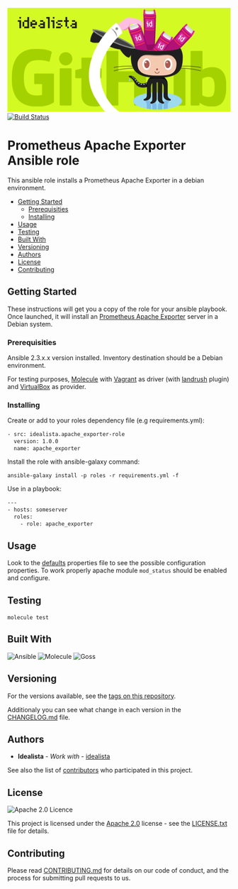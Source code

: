![Logo](https://raw.githubusercontent.com/idealista/apache_exporter-role/master/logo.gif)
[![Build Status](https://travis-ci.org/idealista/apache_exporter-role.svg?branch=master)](https://travis-ci.org/idealista/apache_exporter-role)

# Prometheus Apache Exporter Ansible role

This ansible role installs a Prometheus Apache Exporter in a debian environment.

- [Getting Started](#getting-started)
	- [Prerequisities](#prerequisities)
	- [Installing](#installing)
- [Usage](#usage)
- [Testing](#testing)
- [Built With](#built-with)
- [Versioning](#versioning)
- [Authors](#authors)
- [License](#license)
- [Contributing](#contributing)

## Getting Started

These instructions will get you a copy of the role for your ansible playbook. Once launched, it will install an [Prometheus Apache Exporter](https://github.com/Lusitaniae/apache_exporter) server in a Debian system.

### Prerequisities

Ansible 2.3.x.x version installed.
Inventory destination should be a Debian environment.

For testing purposes, [Molecule](https://molecule.readthedocs.io/) with [Vagrant](https://www.vagrantup.com/) as driver (with [landrush](https://github.com/vagrant-landrush/landrush) plugin) and [VirtualBox](https://www.virtualbox.org/) as provider.

### Installing

Create or add to your roles dependency file (e.g requirements.yml):

```
- src: idealista.apache_exporter-role
  version: 1.0.0
  name: apache_exporter
```

Install the role with ansible-galaxy command:

```
ansible-galaxy install -p roles -r requirements.yml -f
```

Use in a playbook:

```
---
- hosts: someserver
  roles:
    - role: apache_exporter
```

## Usage

Look to the [defaults](defaults/main.yml) properties file to see the possible configuration properties. To work properly apache module `mod_status` should be enabled and configure.

## Testing

```
molecule test
```

## Built With

![Ansible](https://img.shields.io/badge/ansible-2.3.1.0-green.svg)
![Molecule](https://img.shields.io/badge/molecule-1.25.0-green.svg)
![Goss](https://img.shields.io/badge/goss-0.3.5-green.svg)

## Versioning

For the versions available, see the [tags on this repository](https://github.com/idealista/apache_exporter-role/tags).

Additionaly you can see what change in each version in the [CHANGELOG.md](CHANGELOG.md) file.

## Authors

* **Idealista** - *Work with* - [idealista](https://github.com/idealista)

See also the list of [contributors](https://github.com/idealista/prometheus_redis_exporter-role/contributors) who participated in this project.

## License

![Apache 2.0 Licence](https://img.shields.io/hexpm/l/plug.svg)

This project is licensed under the [Apache 2.0](https://www.apache.org/licenses/LICENSE-2.0) license - see the [LICENSE.txt](LICENSE.txt) file for details.

## Contributing

Please read [CONTRIBUTING.md](.github/CONTRIBUTING.md) for details on our code of conduct, and the process for submitting pull requests to us.
